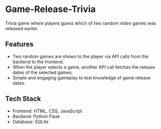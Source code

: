 # Game-Release-Trivia  
Trivia game where players guess which of two random video games was released earlier.

## Features  
- Two random games are shown to the player via API calls from the backend to the frontend.
- When the player selects a game, another API call fetches the release dates of the selected games.
- Simple and engaging gameplay to test knowledge of game release dates.

## Tech Stack  
- Frontend: HTML, CSS, JavaScript  
- Backend: Python Flask  
- Database: SQLite
